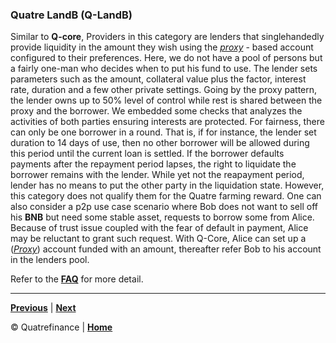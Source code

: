 
### Quatre LandB (Q-LandB)

Similar to **Q-core**, Providers in this category are lenders that singlehandedly provide liquidity in the amount they wish using the _[proxy]()_ - based account configured to their preferences. Here, we do not have a pool of persons but a fairly one-man who decides when to put his fund to use. The lender sets parameters such as the amount, collateral value plus the factor, interest rate, duration and a few other private settings. Going by the proxy pattern, the lender owns up to 50% level of control while rest is shared between the proxy and the borrower. We embedded some checks that analyzes the activities of both parties ensuring interests are protected. For fairness, there can only be one borrower in a round. That is, if for instance, the lender set duration to 14 days of use, then no other borrower will be allowed during this period until the current loan is settled. If the borrower defaults payments after the repayment period lapses, the right to liquidate the borrower remains with the lender. While yet not the reapayment period, lender has no means to put the other party in the liquidation state. However, this category does not qualify them for the Quatre farming reward.
One can also consider a p2p use case scenario where Bob does not want to sell off his **BNB** but need some stable asset, requests to borrow some from Alice. Because of trust issue coupled with the fear of default in payment, Alice may be reluctant to grant such request. With Q-Core, Alice can set up a (_[Proxy]()_) account funded with an amount, thereafter refer Bob to his account in the lenders pool.

Refer to the **[FAQ]()** for more detail.

---------------------------------

**[Previous]()** | **[Next]()**

:copyright: Quatrefinance | **[Home](https://github.com/Quatre-Finance/Q-paper#concept-overview)**